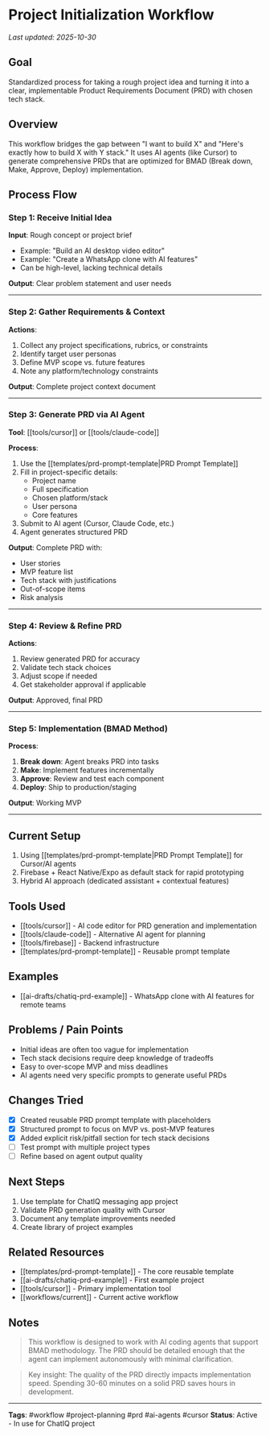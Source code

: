 # Project Initialization Workflow
_Last updated: 2025-10-30_

## Goal
Standardized process for taking a rough project idea and turning it into a clear, implementable Product Requirements Document (PRD) with chosen tech stack.

## Overview
This workflow bridges the gap between "I want to build X" and "Here's exactly how to build X with Y stack." It uses AI agents (like Cursor) to generate comprehensive PRDs that are optimized for BMAD (Break down, Make, Approve, Deploy) implementation.

## Process Flow

### Step 1: Receive Initial Idea
**Input**: Rough concept or project brief
- Example: "Build an AI desktop video editor"
- Example: "Create a WhatsApp clone with AI features"
- Can be high-level, lacking technical details

**Output**: Clear problem statement and user needs

---

### Step 2: Gather Requirements & Context
**Actions**:
1. Collect any project specifications, rubrics, or constraints
2. Identify target user personas
3. Define MVP scope vs. future features
4. Note any platform/technology constraints

**Output**: Complete project context document

---

### Step 3: Generate PRD via AI Agent
**Tool**: [[tools/cursor]] or [[tools/claude-code]]

**Process**:
1. Use the [[templates/prd-prompt-template|PRD Prompt Template]]
2. Fill in project-specific details:
   - Project name
   - Full specification
   - Chosen platform/stack
   - User persona
   - Core features
3. Submit to AI agent (Cursor, Claude Code, etc.)
4. Agent generates structured PRD

**Output**: Complete PRD with:
- User stories
- MVP feature list
- Tech stack with justifications
- Out-of-scope items
- Risk analysis

---

### Step 4: Review & Refine PRD
**Actions**:
1. Review generated PRD for accuracy
2. Validate tech stack choices
3. Adjust scope if needed
4. Get stakeholder approval if applicable

**Output**: Approved, final PRD

---

### Step 5: Implementation (BMAD Method)
**Process**:
1. **Break down**: Agent breaks PRD into tasks
2. **Make**: Implement features incrementally
3. **Approve**: Review and test each component
4. **Deploy**: Ship to production/staging

**Output**: Working MVP

---

## Current Setup
1. Using [[templates/prd-prompt-template|PRD Prompt Template]] for Cursor/AI agents
2. Firebase + React Native/Expo as default stack for rapid prototyping
3. Hybrid AI approach (dedicated assistant + contextual features)

## Tools Used
- [[tools/cursor]] - AI code editor for PRD generation and implementation
- [[tools/claude-code]] - Alternative AI agent for planning
- [[tools/firebase]] - Backend infrastructure
- [[templates/prd-prompt-template]] - Reusable prompt template

## Examples
- [[ai-drafts/chatiq-prd-example]] - WhatsApp clone with AI features for remote teams

## Problems / Pain Points
- Initial ideas are often too vague for implementation
- Tech stack decisions require deep knowledge of tradeoffs
- Easy to over-scope MVP and miss deadlines
- AI agents need very specific prompts to generate useful PRDs

## Changes Tried
- [x] Created reusable PRD prompt template with placeholders
- [x] Structured prompt to focus on MVP vs. post-MVP features
- [x] Added explicit risk/pitfall section for tech stack decisions
- [ ] Test prompt with multiple project types
- [ ] Refine based on agent output quality

## Next Steps
1. Use template for ChatIQ messaging app project
2. Validate PRD generation quality with Cursor
3. Document any template improvements needed
4. Create library of project examples

## Related Resources
- [[templates/prd-prompt-template]] - The core reusable template
- [[ai-drafts/chatiq-prd-example]] - First example project
- [[tools/cursor]] - Primary implementation tool
- [[workflows/current]] - Current active workflow

## Notes
> This workflow is designed to work with AI coding agents that support BMAD methodology. The PRD should be detailed enough that the agent can implement autonomously with minimal clarification.

> Key insight: The quality of the PRD directly impacts implementation speed. Spending 30-60 minutes on a solid PRD saves hours in development.

---

**Tags**: #workflow #project-planning #prd #ai-agents #cursor
**Status**: Active - In use for ChatIQ project
